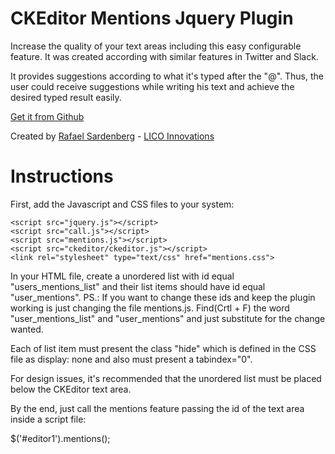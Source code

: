 # CKEditor Mentions Jquery Plugin

Increase the quality of your text areas including this easy configurable feature. It was created according with similar features in Twitter and Slack. 

It provides suggestions according to what it's typed after the "@". Thus, the user could receive suggestions while writing his text and achieve the desired typed result easily. 

[Get it from Github](https://github.com/rafaelsardenberg/ckeditor_mentions_jquery_plugin)

Created by [Rafael Sardenberg](https://www.facebook.com/rafael.sardenberg.3) - [LICO Innovations](http://www.lico.nl/)

# Instructions

First, add the Javascript and CSS files to your system:

    <script src="jquery.js"></script>
    <script src="call.js"></script>
    <script src="mentions.js"></script>
    <script src="ckeditor/ckeditor.js"></script>
    <link rel="stylesheet" type="text/css" href="mentions.css">

In your HTML file, create a unordered list with id equal "users_mentions_list" and their list items should have id equal "user_mentions".
PS.: If you want to change these ids and keep the plugin working is just changing the file mentions.js. Find(Crtl + F) the word "user_mentions_list" and "user_mentions" and just substitute for the change wanted.

Each of list item must present the class "hide" which is defined in the CSS file as display: none and also must present a tabindex="0".

For design issues, it's recommended that the unordered list must be placed below the CKEditor text area.

By the end, just call the mentions feature passing the id of the text area inside a script file:

$('#editor1').mentions();

